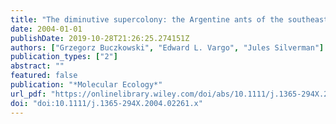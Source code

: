 ```yaml
---
title: "The diminutive supercolony: the Argentine ants of the southeastern United States"
date: 2004-01-01
publishDate: 2019-10-28T21:26:25.274151Z
authors: ["Grzegorz Buczkowski", "Edward L. Vargo", "Jules Silverman"]
publication_types: ["2"]
abstract: ""
featured: false
publication: "*Molecular Ecology*"
url_pdf: "https://onlinelibrary.wiley.com/doi/abs/10.1111/j.1365-294X.2004.02261.x https://onlinelibrary.wiley.com/doi/pdf/10.1111/j.1365-294X.2004.02261.x"
doi: "doi:10.1111/j.1365-294X.2004.02261.x"
---
```


